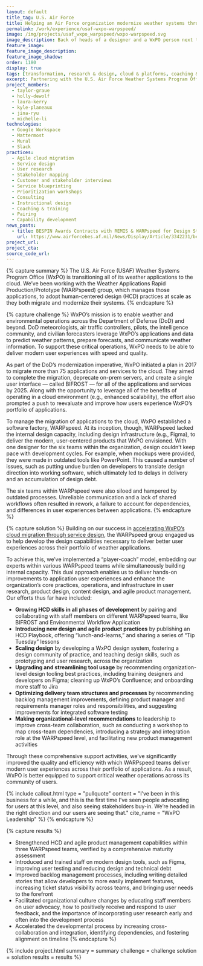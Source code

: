 ```yaml
---
layout: default
title_tag: U.S. Air Force
title: Helping an Air Force organization modernize weather systems through design capacity building
permalink: /work/experience/usaf-wxpo-warpspeed/
image: /img/projects/usaf_wxpo_warpspeed/wxpo-warpspeed.svg
image_description: Back of heads of a designer and a WxPO person next to each other collaborating on a screen with some weather graphics. 
feature_image:
feature_image_description:
feature_image_shadow:
order: 1180
display: true
tags: [transformation, research & design, cloud & platforms, coaching & training, defense, air force, taylor graue, holly dewolf, laura kerry, kyle planeaux, jina ryu, michelle li]
excerpt: Partnering with the U.S. Air Force Weather Systems Program Office to adopt human-centered design practices across their portfolio of systems.
project_members:
  - taylor-graue
  - holly-dewolf
  - laura-kerry
  - kyle-planeaux
  - jina-ryu
  - michelle-li
technologies:
  - Google Workspace
  - Mattermost
  - Mural
  - Slack
practices:
  - Agile cloud migration
  - Service design
  - User research
  - Stakeholder mapping
  - Customer and stakeholder interviews
  - Service blueprinting
  - Prioritization workshops
  - Consulting
  - Instructional design
  - Coaching & training
  - Pairing
  - Capability development
news_posts:
  - title: BESPIN Awards Contracts with REMIS & WARPspeed for Design Studio Services
    url: https://www.airforcebes.af.mil/News/Display/Article/3342231/bespin-awards-contracts-with-remis-warpspeed-for-design-studio-services/
project_url:
project_cta:
source_code_url:
---
```


{% capture summary %}
The U.S. Air Force (USAF) Weather Systems Program Office (WxPO) is transitioning all of its weather applications to the cloud. We’ve been working with the Weather Applications Rapid Production/Prototype (WARPspeed) group, which manages those applications, to adopt human-centered design (HCD) practices at scale as they both migrate and modernize their systems.
{% endcapture %}

{% capture challenge %}
WxPO’s mission is to enable weather and environmental operations across the Department of Defense (DoD) and beyond. DoD meteorologists, air traffic controllers, pilots, the intelligence community, and civilian forecasters leverage WxPO’s applications and data to predict weather patterns, prepare forecasts, and communicate weather information. To support these critical operations, WxPO needs to be able to deliver modern user experiences with speed and quality.

As part of the DoD’s modernization imperative, WxPO initiated a plan in 2017 to migrate more than 75 applications and services to the cloud. They aimed to complete the migration, deprecate on-prem servers, and create a single user interface — called BIFROST — for all of the applications and services by 2025. Along with the opportunity to leverage all of the benefits of operating in a cloud environment (e.g., enhanced scalability), the effort also prompted a push to reevaluate and improve how users experience WxPO’s portfolio of applications. 

To manage the migration of applications to the cloud, WxPO established a software factory, WARPspeed. At its inception, though, WARPspeed lacked the internal design capacity, including design infrastructure (e.g., Figma), to deliver the modern, user-centered products that WxPO envisioned. With one designer for the six teams within the organization, design couldn’t keep pace with development cycles. For example, when mockups were provided, they were made in outdated tools like PowerPoint. This caused a number of issues, such as putting undue burden on developers to translate design direction into working software, which ultimately led to delays in delivery and an accumulation of design debt. 

The six teams within WARPspeed were also siloed and hampered by outdated processes. Unreliable communication and a lack of shared workflows often resulted in rework, a failure to account for dependencies, and differences in user experiences between applications. 
{% endcapture %}

{% capture solution %}
Building on our success in [accelerating WxPO’s cloud migration through service design](/work/experience/usaf-wxpo-cloud-migration/), the WARPspeed group engaged us to help develop the design capabilities necessary to deliver better user experiences across their portfolio of weather applications.

To achieve this, we’ve implemented a “player-coach” model, embedding our experts within various WARPspeed teams while simultaneously building internal capacity. This dual approach enables us to deliver hands-on improvements to application user experiences and enhance the organization’s core practices, operations, and infrastructure in user research, product design, content design, and agile product management. Our efforts thus far have included:

- **Growing HCD skills in all phases of development** by pairing and collaborating with staff members on different WARPspeed teams, like BIFROST and Environmental Workflow Application
- **Introducing new design and agile product practices** by publishing an HCD Playbook, offering “lunch-and-learns,” and sharing a series of “Tip Tuesday” lessons
- **Scaling design** by developing a WxPO design system, fostering a design community of practice, and teaching design skills, such as prototyping and user research, across the organization
- **Upgrading and streamlining tool usage** by recommending organization-level design tooling best practices, including  training designers and developers on Figma; cleaning up WxPO’s Confluence; and onboarding more staff to Jira
- **Optimizing delivery team structures and processes** by recommending backlog management improvements, defining product manager and requirements manager roles and responsibilities, and suggesting improvements for integrated software testing
- **Making organizational-level recommendations** to leadership to improve cross-team collaboration, such as conducting a workshop to map cross-team dependencies, introducing a strategy and integration role at the WARPspeed level, and facilitating new product management activities

Through these comprehensive support activities, we’ve significantly improved the quality and efficiency with which WARPspeed teams deliver modern user experiences across their portfolio of applications. As a result, WxPO is better equipped to support critical weather operations across its community of users.

{% include callout.html type = "pullquote" content = "I’ve been in this business for a while, and this is the first time I’ve seen people advocating for users at this level, and also seeing stakeholders buy-in. We’re headed in the right direction and our users are seeing that." cite_name = "WxPO Leadership" %}
{% endcapture %}

{% capture results %}
- Strengthened HCD and agile product management capabilities within three WARPspeed teams, verified by a comprehensive maturity assessment
- Introduced and trained staff on modern design tools, such as Figma, improving user testing and reducing design and technical debt
- Improved backlog management processes, including writing detailed stories that allow developers to more easily implement features, increasing ticket status visibility across teams, and bringing user needs to the forefront
- Facilitated organizational culture changes by educating staff members on user advocacy, how to positively receive and respond to user feedback, and the importance of incorporating user research early and often into the development process
- Accelerated the developmental process by increasing cross-collaboration and integration, identifying dependencies, and fostering alignment on timeline
{% endcapture %}

{% include project.html
  summary = summary
  challenge = challenge
  solution = solution
  results = results
%}
